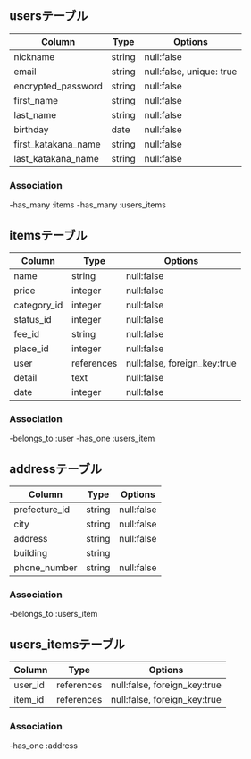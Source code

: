 ## usersテーブル
|Column              |Type   |Options   |
|--------------------|-------|----------|
|nickname            |string |null:false|
|email               |string |null:false, unique: true|
|encrypted_password  |string |null:false|
|first_name          |string |null:false|
|last_name           |string |null:false|
|birthday            |date   |null:false|
|first_katakana_name |string |null:false|
|last_katakana_name  |string |null:false|

### Association

-has_many :items
-has_many  :users_items

## itemsテーブル
|Column      |Type      |Options                     |
|------------|----------|----------------------------|
|name        |string    |null:false                  |
|price       |integer   |null:false                  |
|category_id |integer   |null:false                  |
|status_id   |integer   |null:false                  |
|fee_id      |string    |null:false                  |
|place_id    |integer   |null:false                  |
|user        |references|null:false, foreign_key:true|
|detail      |text      |null:false                  |
|date        |integer   |null:false

### Association

-belongs_to :user
-has_one    :users_item



## addressテーブル
|Column       |Type      |Options                     |
|-------------|----------|----------------------------|
|prefecture_id|string    |null:false                  |
|city         |string    |null:false                  |
|address      |string    |null:false                  |
|building     |string    |                            |
|phone_number |string    |null:false                  |

### Association

-belongs_to :users_item


## users_itemsテーブル
|Column       |Type      |Options                     |
|-------------|----------|----------------------------|
|user_id      |references|null:false, foreign_key:true|
|item_id      |references|null:false, foreign_key:true|
### Association
-has_one :address
